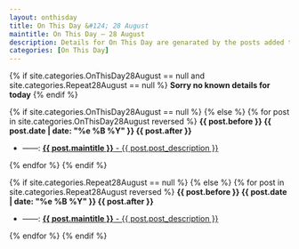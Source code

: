 ```yaml
---
layout: onthisday
title: On This Day &#124; 28 August
maintitle: On This Day — 28 August
description: Details for On This Day are genarated by the posts added to the website so the content is subject to changes/updates over time.
categories: [On This Day]
---
```


{% if site.categories.OnThisDay28August == null and site.categories.Repeat28August == null %}
<strong>Sorry no known details for today</strong>
{% endif %}

{% if site.categories.OnThisDay28August == null %}
{% else %}
{% for post in site.categories.OnThisDay28August reversed %}
<strong>{{ post.before }} {{ post.date | date: "%e %B %Y" }} {{ post.after }}</strong>
<ul>
<li> ——: <a href="{{ post.url }}"><strong>{{ post.maintitle }}</strong> - {{ post.post_description }}</a></li>
</ul>
{% endfor %}
{% endif %}

{% if site.categories.Repeat28August == null %}
{% else %}
{% for post in site.categories.Repeat28August reversed %}
<strong>{{ post.before }} {{ post.date | date: "%e %B %Y" }} {{ post.after }}</strong>
<ul>
<li> ——: <a href="{{ post.url }}"><strong>{{ post.maintitle }}</strong> - {{ post.post_description }}</a></li>
</ul>
{% endfor %}
{% endif %}
